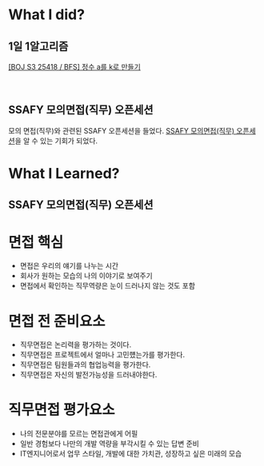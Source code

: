 # What I did?

## 1일 1알고리즘

[[BOJ S3 25418 / BFS] 정수 a를 k로 만들기](https://www.acmicpc.net/problem/25418)


<br/>

## SSAFY 모의면접(직무) 오픈세션

모의 면접(직무)와 관련된 SSAFY 오픈세션을 들었다. [SSAFY 모의면접(직무) 오픈세션](#SSAFY-모의면접(직무)-오픈세션)을 알 수 있는 기회가 되었다.


# What I Learned?

## SSAFY 모의면접(직무) 오픈세션

# 면접 핵심
-	면접은 우리의 얘기를 나누는 시간
-	회사가 원하는 모습의 나의 이야기로 보여주기
-	면접에서 확인하는 직무역량은 눈이 드러나지 않는 것도 포함

# 면접 전 준비요소
-	직무면접은 논리력을 평가하는 것이다.
-	직무면접은 프로젝트에서 얼마나 고민헀는가를 평가한다.
-	직무면접은 팀원들과의 협업능력을 평가한다.
-	직무면접은 자신의 발전가능성을 드러내야한다.

# 직무면접 평가요소
-	나의 전문분야를 모르는 면접관에게 어필
-	일반 경험보다 나만의 개발 역량을 부각시킬 수 있는 답변 준비
-	IT엔지니어로서 업무 스타일, 개발에 대한 가치관, 성장하고 싶은 미래의 모습 
